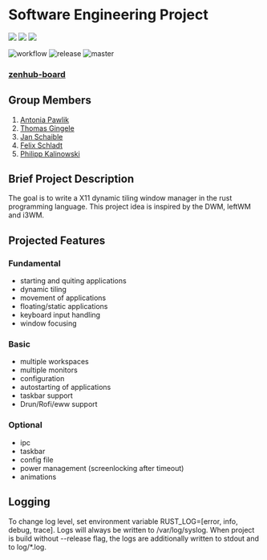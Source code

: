 # Software Engineering Project

<div width="100%">
<div margin-left: auto, margin-right: auto>
<img src="https://github.com/DHBW-FN/OxideWM/actions/workflows/rust.yml/badge.svg"/>
<img src="https://github/v/release/DHBW-FN/OxideWM?display_name=tag"/> 
<img src="https://img.shields.io/github/last-commit/badges/shields/master"/>
</div>
</div>


![workflow](https://github.com/DHBW-FN/OxideWM/actions/workflows/rust.yml/badge.svg)
![release](/github/v/release/DHBW-FN/OxideWM?display_name=tag)
![master](https://img.shields.io/github/last-commit/badges/shields/master)

### [zenhub-board](https://app.zenhub.com/workspaces/oxidewm-635665ffcecdb867786ebd04/board)

## Group Members
1. [Antonia Pawlik](https://github.com/gungula)
2. [Thomas Gingele](https://github.com/B1TC0R3)
3. [Jan Schaible](https://github.com/janschaible)
4. [Felix Schladt](https://github.com/FelixSchladt)
5. [Philipp Kalinowski](https://github.com/Philipp6802)

## Brief Project Description

The goal is to write a X11 dynamic tiling window manager in the rust programming language.
This project idea is inspired by the DWM, leftWM and i3WM. 

## Projected Features

### Fundamental
* starting and quiting applications
* dynamic tiling
* movement of applications
* floating/static applications
* keyboard input handling
* window focusing

### Basic
* multiple workspaces
* multiple monitors
* configuration
* autostarting of applications
* taskbar support
* Drun/Rofi/eww support

### Optional
* ipc
* taskbar
* config file
* power management (screenlocking after timeout)
* animations

## Logging
To change log level, set environment variable RUST_LOG=[error, info, debug, trace].
Logs will always be written to /var/log/syslog.
When project is build without --release flag, the logs are additionally written to stdout and to log/*.log.


